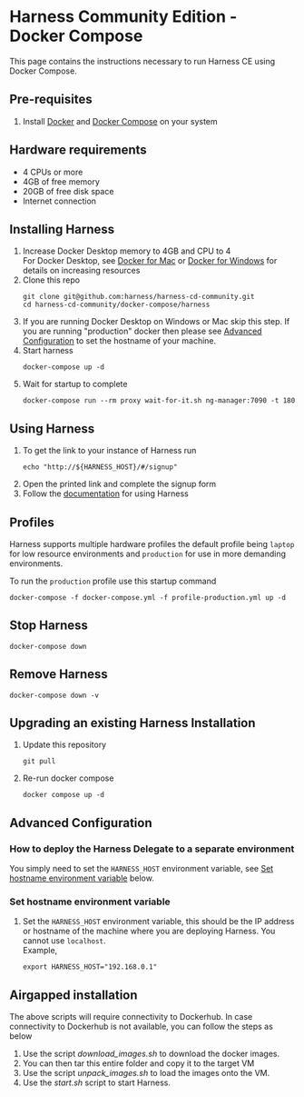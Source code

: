 # Harness Community Edition - Docker Compose
This page contains the instructions necessary to run Harness CE using Docker Compose.

## Pre-requisites
1) Install [Docker](https://docs.docker.com/get-docker/) and [Docker Compose](https://docs.docker.com/compose/install/) on your system

## Hardware requirements
* 4 CPUs or more
* 4GB of free memory
* 20GB of free disk space
* Internet connection

## Installing Harness
1) Increase Docker Desktop memory to 4GB and CPU to 4  
   For Docker Desktop, see [Docker for Mac](https://docs.docker.com/docker-for-mac/#resources) or [Docker for Windows](https://docs.docker.com/docker-for-windows/#resources) for details on increasing resources
1) Clone this repo
   ```shell
   git clone git@github.com:harness/harness-cd-community.git
   cd harness-cd-community/docker-compose/harness
   ```
1) If you are running Docker Desktop on Windows or Mac skip this step. If you are running "production" docker then please see [Advanced Configuration](#advanced-configuration) to set the hostname of your machine.
1) Start harness
   ```shell
   docker-compose up -d
   ```
1) Wait for startup to complete
   ```shell
   docker-compose run --rm proxy wait-for-it.sh ng-manager:7090 -t 180
   ```

## Using Harness
1) To get the link to your instance of Harness run
   ```shell
   echo "http://${HARNESS_HOST}/#/signup"
   ```
1) Open the printed link and complete the signup form
1) Follow the [documentation](https://ngdocs.harness.io/article/u8lgzsi7b3-quickstarts) for using Harness

## Profiles
Harness supports multiple hardware profiles the default profile being `laptop` for low resource environments 
and `production` for use in more demanding environments.

To run the `production` profile use this startup command
```shell
docker-compose -f docker-compose.yml -f profile-production.yml up -d
```

## Stop Harness
```shell
docker-compose down
```

## Remove Harness
```shell
docker-compose down -v
```

## Upgrading an existing Harness Installation
1) Update this repository
   ```shell
   git pull
   ```
2) Re-run docker compose
   ```shell
   docker compose up -d
   ```

## Advanced Configuration
### How to deploy the Harness Delegate to a separate environment
You simply need to set the `HARNESS_HOST` environment variable, see [Set hostname environment variable](#set-hostname-environment-variable) below.
### Set hostname environment variable
1) Set the `HARNESS_HOST` environment variable, this should be the IP address or hostname of the machine where you are deploying Harness. You cannot use `localhost`.  
   Example,
   ```shell
   export HARNESS_HOST="192.168.0.1"
   ```

## Airgapped installation
The above scripts will require connectivity to Dockerhub. In case connectivity to Dockerhub is not available, you can follow the steps as below
1) Use the script *download_images.sh* to download the docker images. 
2) You can then tar this entire folder and copy it to the target VM
3) Use the script *unpack_images.sh* to load the images onto the VM. 
4) Use the *start.sh* script to start Harness.
